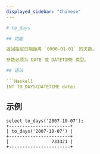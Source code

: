 ```yaml
---
displayed_sidebar: "Chinese"
---

# to_days

## 功能

返回指定日期距离 `0000-01-01` 的天数。

参数必须为 DATE 或 DATETIME 类型。

## 语法

```Haskell
INT TO_DAYS(DATETIME date)
```

## 示例

```Plain Text
select to_days('2007-10-07');
+-----------------------+
| to_days('2007-10-07') |
+-----------------------+
|                733321 |
+-----------------------+
```